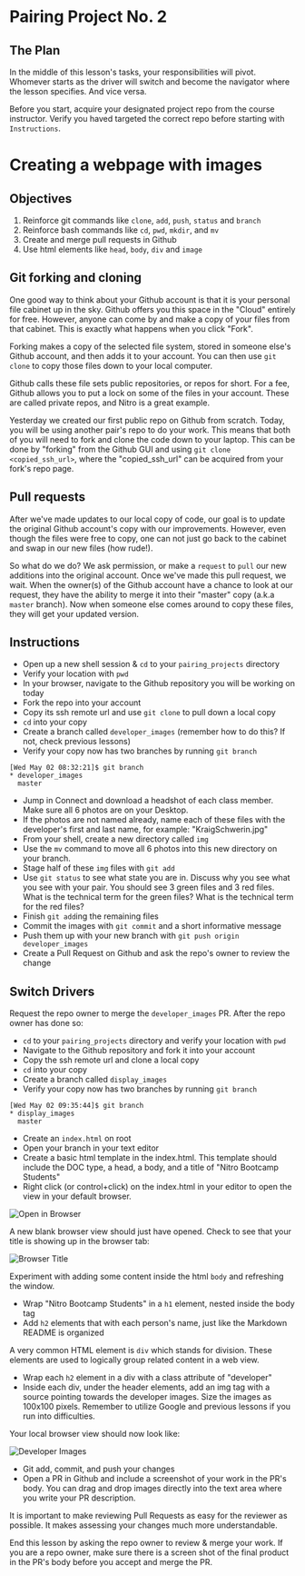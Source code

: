 # Pairing Project No. 2

## The Plan

In the middle of this lesson's tasks, your responsibilities will pivot. Whomever starts as the driver will switch and become the navigator where the lesson specifies. And vice versa.

Before you start, acquire your designated project repo from the course instructor. Verify you haved targeted the correct repo before starting with `Instructions`.

# Creating a webpage with images

## Objectives

1. Reinforce git commands like `clone`, `add`, `push`, `status` and `branch`
1. Reinforce bash commands like `cd`, `pwd`, `mkdir`, and `mv`
1. Create and merge pull requests in Github
1. Use html elements like `head`, `body`, `div` and `image`

## Git forking and cloning

One good way to think about your Github account is that it is your personal file cabinet up in the sky. Github offers you this space in the "Cloud" entirely for free. However, anyone can come by and make a copy of your files from that cabinet. This is exactly what happens when you click "Fork".

Forking makes a copy of the selected file system, stored in someone else's Github account, and then adds it to your account. You can then use `git clone` to copy those files down to your local computer.

Github calls these file sets public repositories, or repos for short. For a fee, Github allows you to put a lock on some of the files in your account. These are called private repos, and Nitro is a great example.

Yesterday we created our first public repo on Github from scratch. Today, you will be using another pair's repo to do your work. This means that both of you will need to fork and clone the code down to your laptop. This can be done by "forking" from the Github GUI and using `git clone <copied_ssh_url>`, where the "copied_ssh_url" can be acquired from your fork's repo page.

## Pull requests

After we've made updates to our local copy of code, our goal is to update the original Github account's copy with our improvements. However, even though the files were free to copy, one can not just go back to the cabinet and swap in our new files (how rude!).

So what do we do? We ask permission, or make a `request` to `pull` our new additions into the original account. Once we've made this pull request, we wait. When the owner(s) of the Github account have a chance to look at our request, they have the ability to merge it into their "master" copy (a.k.a `master` branch). Now when someone else comes around to copy these files, they will get your updated version.

## Instructions

* Open up a new shell session & `cd` to your `pairing_projects` directory
* Verify your location with `pwd`
* In your browser, navigate to the Github repository you will be working on today
* Fork the repo into your account
* Copy its ssh remote url and use `git clone` to pull down a local copy
* `cd` into your copy
* Create a branch called `developer_images` (remember how to do this? If not, check previous lessons)
* Verify your copy now has two branches by running `git branch`

```
[Wed May 02 08:32:21]$ git branch
* developer_images
  master
```

* Jump in Connect and download a headshot of each class member. Make sure all 6 photos are on your Desktop.
* If the photos are not named already, name each of these files with the developer's first and last name, for example: "KraigSchwerin.jpg"
* From your shell, create a new directory called `img`
* Use the `mv` command to move all 6 photos into this new directory on your branch.
* Stage half of these `img` files with `git add`
* Use `git status` to see what state you are in. Discuss why you see what you see with your pair. You should see 3 green files and 3 red files. What is the technical term for the green files? What is the technical term for the red files?
* Finish `git add`ing the remaining files
* Commit the images with `git commit` and a short informative message
* Push them up with your new branch with `git push origin developer_images`
* Create a Pull Request on Github and ask the repo's owner to review the change

## Switch Drivers

Request the repo owner to merge the `developer_images` PR. After the repo owner has done so:

* `cd` to your `pairing_projects` directory and verify your location with `pwd`
* Navigate to the Github repository and fork it into your account
* Copy the ssh remote url and clone a local copy
* `cd` into your copy
* Create a branch called `display_images`
* Verify your copy now has two branches by running `git branch`

```
[Wed May 02 09:35:44]$ git branch
* display_images
  master
```

* Create an `index.html` on root
* Open your branch in your text editor
* Create a basic html template in the index.html. This template should include the DOC type, a head, a body, and a title of "Nitro Bootcamp Students"
* Right click (or control+click) on the index.html in your editor to open the view in your default browser.

![Open in Browser](https://raw.githubusercontent.com/powerhome/phrg-github-workflow-primer-part-two/master/open-in-browser.png?raw=true "Open in Browser")

A new blank browser view should just have opened. Check to see that your title is showing up in the browser tab:

![Browser Title](https://raw.githubusercontent.com/powerhome/phrg-github-workflow-primer-part-two/master/browser-title.png?raw=true "Browser Title")

Experiment with adding some content inside the html `body` and refreshing the window.

* Wrap "Nitro Bootcamp Students" in a `h1` element, nested inside the body tag
* Add `h2` elements that with each person's name, just like the Markdown README is organized

A very common HTML element is `div` which stands for division. These elements are used to logically group related content in a web view.

* Wrap each `h2` element in a div with a class attribute of "developer"
* Inside each div, under the header elements, add an img tag with a source pointing towards the developer images. Size the images as 100x100 pixels. Remember to utilize Google and previous lessons if you run into difficulties.

Your local browser view should now look like:

![Developer Images](https://raw.githubusercontent.com/powerhome/phrg-github-workflow-primer-part-two/master/developer-images.png?raw=true "Developer Images")

* Git add, commit, and push your changes
* Open a PR in Github and include a screenshot of your work in the PR's body. You can drag and drop images directly into the text area where you write your PR description.

It is important to make reviewing Pull Requests as easy for the reviewer as possible. It makes assessing your changes much more understandable.

End this lesson by asking the repo owner to review & merge your work. If you are a repo owner, make sure there is a screen shot of the final product in the PR's body before you accept and merge the PR.

